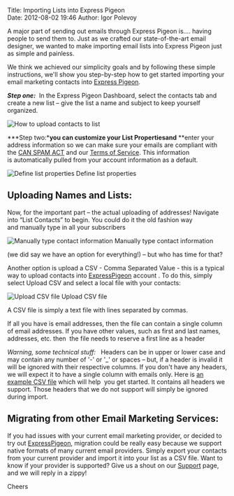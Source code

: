 Title: Importing Lists into Express Pigeon  
Date: 2012-08-02 19:46
Author: Igor Polevoy




A major part of sending out emails through Express Pigeon is…. having
people to send them to. Just as we crafted our state-of-the-art email
designer, we wanted to make importing email lists into Express Pigeon
just as simple and painless.

We think we achieved our simplicity goals and by following these simple
instructions, we'll show you step-by-step how to get started importing
your email marketing contacts into [Express Pigeon](http://expresspigeon.com).

***Step one:***  In the Express Pigeon Dashboard, select the contacts
tab and create a new list – give the list a name and subject to keep
yourself organized.

![How to upload contacts to list](blog_images/2012/selection_4081.png "How to upload contacts to list")

***Step two:***you can customize your **List Properties**and** **enter
your address information so we can make sure your emails are compliant
with the [CAN SPAM ACT](http://business.ftc.gov/documents/bus61-can-spam-act-compliance-guide-business/) and our [Terms of Service](https://expresspigeon.com/terms). This information
is automatically pulled from your account information as a default.

![Define list properties](blog_images/2012/selection_411.png "Define list properties")
Define list properties

Uploading Names and Lists:
--------------------------

Now, for the important part – the actual uploading of addresses!
Navigate into “List Contacts” to begin. You could do it the old fashion
way and manually type in all your subscribers

![Manually type contact information](blog_images/2012/selection_409.png "Manually type contact information")
 Manually type contact information

(we did say we have an option for everything!) – but who has time for
that?

Another option is upload a CSV - Comma Separated Value - this is a
typical way to upload contacts into [ExpressPigeon](http://expresspigeon.com) account . To
do this, simply select Upload CSV and select a local file with your
contacts:

![Upload CSV file](blog_images/2012/selection_410.png "Upload CSV file")
Upload CSV file

A CSV file is simply a text file with lines separated by commas.

If all you have is email addresses, then the file can contain a single
column of email addresses. If you have other values, such as first and
last names, addresses, etc. then  the file needs to reserve a first line
as a header

*Warning, some technical stuff:*   Headers can be in upper or lower case
and may contain any number of '-' or '\_' or spaces – but, if a header
is invalid it will be ignored with their respective columns. If you
don't have any headers, we will expect it to have a single column with
emails only. Here is [an example CSV file](https://content.expresspigeon.com/3284/downloads/contacts.csv) which will help  you get
started. It contains all headers we support. Those headers that we do
not support will simply be ignored during import.

Migrating from other Email Marketing Services:
----------------------------------------------

If you had issues with your current email marketing provider, or decided
to try out [ExpressPigeon](http://expresspigeon.com), migration could be really easy because we
support native formats of many current email providers. Simply export
your contacts from your current provider and import it into your list as
a CSV file. Want to know if your provider is supported? Give us a shout
on our [Support](http://expresspigeon.com/support) page, and we will reply in a zippy!

Cheers